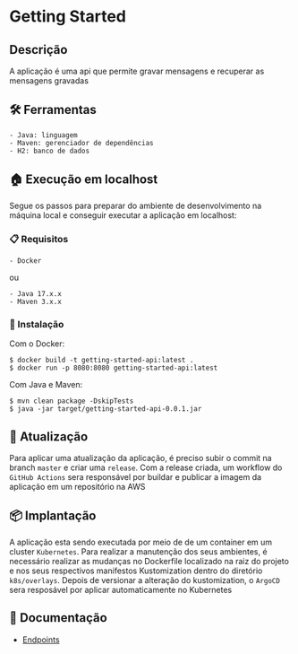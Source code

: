 # Getting Started

## Descrição

A aplicação é uma api que permite gravar mensagens e recuperar as mensagens gravadas 

## 🛠️ Ferramentas
```
- Java: linguagem
- Maven: gerenciador de dependências
- H2: banco de dados
```

## 🏠 Execução em localhost

Segue os passos para preparar do ambiente de desenvolvimento na máquina local e conseguir executar a aplicação em localhost:

### 📋 Requisitos

```
- Docker
```
ou

```
- Java 17.x.x
- Maven 3.x.x
```

### 🔧 Instalação

Com o Docker:

```
$ docker build -t getting-started-api:latest .
$ docker run -p 8080:8080 getting-started-api:latest
```

Com Java e Maven:

```
$ mvn clean package -DskipTests
$ java -jar target/getting-started-api-0.0.1.jar
```

## 🔁 Atualização

Para aplicar uma atualização da aplicação, é preciso subir o commit na branch `master` e criar uma `release`. Com a release criada, um workflow do `GitHub Actions` sera responsável por buildar e publicar a imagem da aplicação em um repositório na AWS

## 📦 Implantação

A aplicação esta sendo executada por meio de de um container em um cluster `Kubernetes`. Para realizar a manutenção dos seus ambientes, é necessário realizar as mudanças no Dockerfile localizado na raiz do projeto e nos seus respectivos manifestos Kustomization dentro do diretório `k8s/overlays`. Depois de versionar a alteração do kustomization, o `ArgoCD` sera resposável por aplicar automaticamente no Kubernetes

## 📄 Documentação

- [Endpoints](/doc/endpoint.md)
